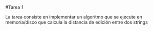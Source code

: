 #Tarea 1

La tarea consiste en implementar un algoritmo que se ejecute en memoria/disco que calcula la distancia de edición entre dos strings